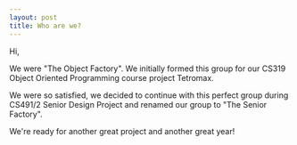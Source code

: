 ```yaml
---
layout: post
title: Who are we?
---
```


Hi,

We were "The Object Factory". We initially formed this group for our CS319 Object Oriented Programming course project Tetromax.

We were so satisfied, we decided to continue with this perfect group during CS491/2 Senior Design Project and renamed our group to "The Senior Factory".

We're ready for another great project and another great year!  
